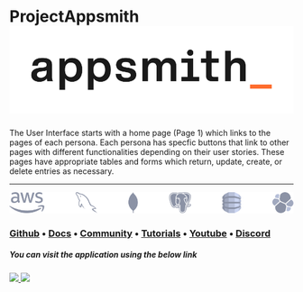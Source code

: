 # ProjectAppsmith![](https://raw.githubusercontent.com/appsmithorg/appsmith/release/static/appsmith_logo_primary.png)

The User Interface starts with a home page (Page 1) which links to the pages of each persona. Each persona has specfic buttons that link to other pages with different functionalities depending on their user stories. These pages have appropriate tables and forms which return, update, create, or delete entries as necessary. 

---------------------------------

![](https://raw.githubusercontent.com/appsmithorg/appsmith/release/static/images/integrations.png)

### [Github](https://github.com/appsmithorg/appsmith) • [Docs](https://docs.appsmith.com/?utm_source=github&utm_medium=social&utm_content=appsmith_docs&utm_campaign=null&utm_term=appsmith_docs) • [Community](https://community.appsmith.com/) • [Tutorials](https://github.com/appsmithorg/appsmith/tree/update/readme#tutorials) • [Youtube](https://www.youtube.com/appsmith) • [Discord](https://discord.gg/rBTTVJp)

##### You can visit the application using the below link

###### [![](https://assets.appsmith.com/git-sync/Buttons.svg) ](http://localhost:8080/applications/661f60fc951be869acf7ec5a/pages/661f60fc951be869acf7ec5d) [![](https://assets.appsmith.com/git-sync/Buttons2.svg)](http://localhost:8080/applications/661f60fc951be869acf7ec5a/pages/661f60fc951be869acf7ec5d/edit)
